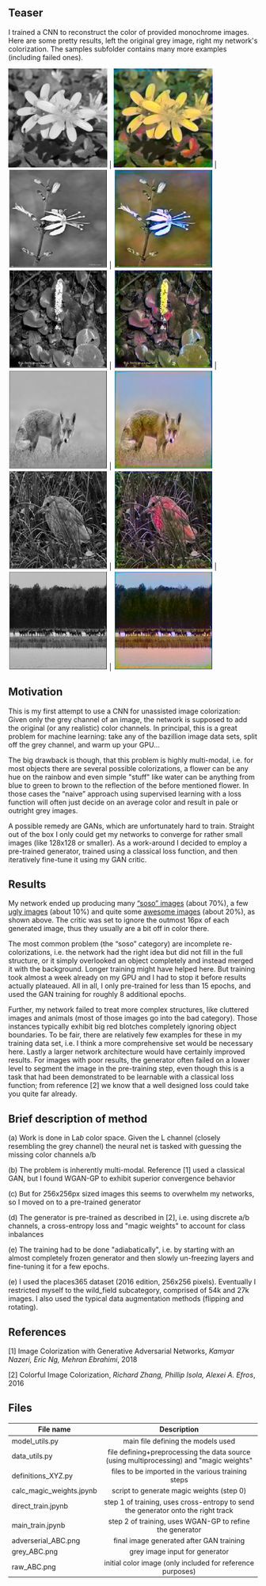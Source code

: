 ## Teaser

I trained a CNN to reconstruct the color of provided monochrome images. Here are some pretty results, left the original grey image, right my network's colorization. The samples subfolder contains many more examples (including failed ones). 

<img src="/samples/single_images/grey_2_8.png" alt="drawing" width="200"/> | <img src="/samples/single_images/adverserial_2_8.png" alt="drawing" width="200"/> | <img src="/samples/single_images/grey_4_4.png" alt="drawing" width="200"/> | <img src="/samples/single_images/adverserial_4_4.png" alt="drawing" width="200"/> 
<img src="/samples/single_images/grey_5.png" alt="drawing" width="200"/> | <img src="/samples/single_images/adverserial_5.png" alt="drawing" width="200"/> | <img src="/samples/single_images/grey_5_1.png" alt="drawing" width="200"/> | <img src="/samples/single_images/adverserial_5_1.png" alt="drawing" width="200"/>  
<img src="/samples/single_images/grey_5_5.png" alt="drawing" width="200"/> | <img src="/samples/single_images/adverserial_5_5.png" alt="drawing" width="200"/> | <img src="/samples/single_images/grey_5_3.png" alt="drawing" width="200"/> | <img src="/samples/single_images/adverserial_5_3.png" alt="drawing" width="200"/> 



## Motivation

This is my first attempt to use a CNN for unassisted image colorization: Given only the grey channel of an image, the network is supposed to add the original (or any realistic) color channels. In principal, this is a great problem for machine learning: take any of the bazillion image data sets, split off the grey channel, and warm up your GPU...

The big drawback is though, that this problem is highly multi-modal, i.e. for most objects there are several possible colorizations, a flower can be any hue on the rainbow and even simple "stuff" like water can be anything from blue to green to brown to the reflection of the before mentioned flower. In those cases the “naive” approach using supervised learning with a loss function will often just decide on an average color and result in pale or outright grey images. 

A possible remedy are GANs, which are unfortunately hard to train. Straight out of the box I only could get my networks to converge for rather small images (like 128x128 or smaller). As a work-around I decided to employ a pre-trained generator, trained using a classical loss function, and then iteratively fine-tune it using my GAN critic.


## Results

My network ended up producing many [“soso” images](https://github.com/dominik31415/image-colorization/blob/master/samples/soso.png) (about 70%), a few [ugly images](https://github.com/dominik31415/image-colorization/blob/master/samples/ugly.png) (about 10%) and quite some [awesome images](https://github.com/dominik31415/image-colorization/blob/master/samples/good.png) (about 20%), as shown above. The critic was set to ignore the outmost 16px of each generated image, thus they usually are a bit off in color there.

The most common problem (the “soso” category) are incomplete re-colorizations, i.e. the network had the right idea but did not fill in the full structure, or it simply overlooked an object completely and instead merged it with the background. Longer training might have helped here. But training took almost a week already on my GPU and I had to stop it before results actually plateaued. All in all, I only pre-trained for less than 15 epochs, and used the GAN training for roughly 8 additional epochs.

Further, my network failed to treat more complex structures, like cluttered images and animals (most of those images go into the bad category).  Those instances typically exhibit big red blotches completely ignoring object boundaries.  To be fair, there are relatively few examples for these in my training data set, i.e. I think a more comprehensive set would be necessary here. Lastly a larger network architecture would have certainly improved results. For images with poor results, the generator often failed on a lower level to segment the image in the pre-training step, even though this is a task that had been demonstrated to be learnable with a classical loss function; from reference [2] we know that a well designed loss could take you quite far already.


## Brief description of method

(a) Work is done in La*b* color space. Given the L channel (closely resembling the grey channel) the neural net is tasked with guessing the missing color channels a/b

(b) The problem is inherently multi-modal. Reference [1] used a classical GAN, but I found WGAN-GP to exhibit superior convergence behavior

(c) But for 256x256px sized images this seems to overwhelm my networks, so I moved on to a pre-trained generator

(d) The generator is pre-trained as described in [2], i.e. using discrete a/b channels, a cross-entropy loss and "magic weights" to account for class inbalances

(e) The training had to be done "adiabatically", i.e. by starting with an almost completely frozen generator and then slowly un-freezing layers and fine-tuning it for a few epochs. 

(e) I used the places365 dataset (2016 edition, 256x256 pixels). Eventually I restricted myself to the wild_field subcategory, comprised of 54k and 27k images. I also used the typical data augmentation methods (flipping and rotating). 


## References
[1] Image Colorization with Generative Adversarial Networks, *Kamyar Nazeri, Eric Ng, Mehran Ebrahimi*, 2018

[2] Colorful Image Colorization, *Richard Zhang, Phillip Isola, Alexei A. Efros*, 2016


## Files

| File name        | Description| 
| ------------- |:-------------:| 
| model_utils.py | main file defining the models used |
| data_utils.py  | file defining+preprocessing the data source (using multiprocessing) and "magic weights" |
| definitions_XYZ.py | files to be imported in the various training steps |
| calc_magic_weights.jpynb | script to generate magic weights (step 0) |
| direct_train.jpynb | step 1 of training, uses cross-entropy to send the generator onto the right track |
| main_train.jpynb | step 2 of training, uses WGAN-GP to refine the generator |
| adverserial_ABC.png | final image generated after GAN training |
| grey_ABC.png | grey image input for generator |
| raw_ABC.png | initial color image (only included for reference purposes) |
